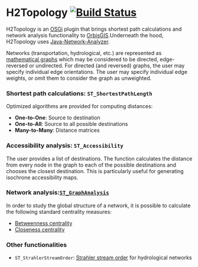 # H2Topology [![Build  Status](https://travis-ci.org/irstv/gdms-topology.png?branch=master)](https://travis-ci.org/irstv/gdms-topology)

H2Topology is an [OSGi](http://www.osgi.org/Main/HomePage) plugin that brings
shortest path calculations and network analysis functionality to
[OrbisGIS](http://www.orbisgis.org/).Underneath the hood, H2Topology uses
[Java-Network-Analyzer](https://github.com/agouge/Java-Network-Analyzer).

Networks (transportation, hydrological, etc.) are represented as [mathematical
graphs](http://en.wikipedia.org/wiki/Graph_theory) which may be considered to be
directed, edge-reversed or undirected. For directed (and reversed) graphs, the
user may specify individual edge orientations. The user may specify individual
edge weights, or omit them to consider the graph as unweighted.

### Shortest path calculations: `ST_ShortestPathLength`
Optimized algorithms are provided for computing distances:

* **One-to-One**: Source to destination
* **One-to-All**: Source to all possible destinations
* **Many-to-Many**: Distance matrices

### Accessibility analysis: `ST_Accessibility`
The user provides a list of destinations. The function calculates the distance
from every node in the graph to each of the possible destinations and chooses
the closest destination. This is particularly useful for generating isochrone
accessibility maps.

### Network analysis:[`ST_GraphAnalysis`](https://github.com/irstv/gdms-topology/wiki/Graph-analysis-on-a-transportation-network)
In order to study the global structure of a network, it is possible to calculate
the following standard centrality measures:

* [Betweenness centrality](http://en.wikipedia.org/wiki/Betweenness_centrality)
* [Closeness centrality](http://en.wikipedia.org/wiki/Centrality#Closeness_centrality)

### Other functionalities
* `ST_StrahlerStreamOrder`: [Strahler stream order](http://en.wikipedia.org/wiki/Strahler_number) for hydrological networks
